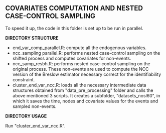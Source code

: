 ## COVARIATES COMPUTATION AND NESTED CASE-CONTROL SAMPLING

To speed it up, the code in this folder is set up to be run in parallel.

__DIRECTORY STRUCTURE__

- end_var_comp_parallel.R: compute all the endogenous variables.
- ncc_sampling parallel.R: performs nested case-control sampling on the shifted process and computes covariates for non-events.
- ncc_samp_resbh.R: performs nested case-control sampling on the original process. These non-events are used to compute the NCC version of the Breslow estimator necessary correct for the identifiability constraint.
- cluster_end_var_ncc.R: loads all the necessary intermediate data structures obtained from "data_pre_processing" folder and calls the above mentioned 3 scripts. It creates a subfolder, "datasets_nosl60", in which it saves the time, nodes and covariate values for the events and sampled non-events.

__DIRECTORY USAGE__

Run "cluster_end_var_ncc.R". 
